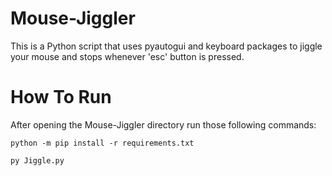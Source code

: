 # Mouse-Jiggler
This is a Python script that uses pyautogui and keyboard packages to jiggle your mouse and stops whenever 'esc' button is pressed.
# How To Run
After opening the Mouse-Jiggler directory run those following commands:
```
python -m pip install -r requirements.txt 
```
```
py Jiggle.py
```
